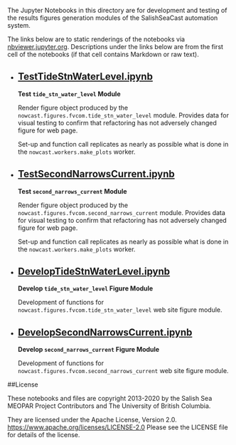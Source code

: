 The Jupyter Notebooks in this directory are for development and testing of
the results figures generation modules of the SalishSeaCast automation system.

The links below are to static renderings of the notebooks via
[nbviewer.jupyter.org](https://nbviewer.jupyter.org/).
Descriptions under the links below are from the first cell of the notebooks
(if that cell contains Markdown or raw text).

* ## [TestTideStnWaterLevel.ipynb](https://nbviewer.jupyter.org/github/SalishSeaCast/SalishSeaNowcast/blob/master/publish/TestTideStnWaterLevel.ipynb)  
    
    **Test `tide_stn_water_level` Module**
    
    Render figure object produced by the `nowcast.figures.fvcom.tide_stn_water_level` module.
    Provides data for visual testing to confirm that refactoring has not adversely changed figure for web page.
    
    Set-up and function call replicates as nearly as possible what is done in the `nowcast.workers.make_plots` worker.

* ## [TestSecondNarrowsCurrent.ipynb](https://nbviewer.jupyter.org/github/SalishSeaCast/SalishSeaNowcast/blob/master/publish/TestSecondNarrowsCurrent.ipynb)  
    
    **Test `second_narrows_current` Module**
    
    Render figure object produced by the `nowcast.figures.fvcom.second_narrows_current` module.
    Provides data for visual testing to confirm that refactoring has not adversely changed figure for web page.
    
    Set-up and function call replicates as nearly as possible what is done in the `nowcast.workers.make_plots` worker.

* ## [DevelopTideStnWaterLevel.ipynb](https://nbviewer.jupyter.org/github/SalishSeaCast/SalishSeaNowcast/blob/master/publish/DevelopTideStnWaterLevel.ipynb)  
    
    **Develop `tide_stn_water_level` Figure Module**
    
    Development of functions for `nowcast.figures.fvcom.tide_stn_water_level` web site figure module.

* ## [DevelopSecondNarrowsCurrent.ipynb](https://nbviewer.jupyter.org/github/SalishSeaCast/SalishSeaNowcast/blob/master/publish/DevelopSecondNarrowsCurrent.ipynb)  
    
    **Develop `second_narrows_current` Figure Module**
    
    Development of functions for `nowcast.figures.fvcom.second_narrows_current` web site figure module.


##License

These notebooks and files are copyright 2013-2020
by the Salish Sea MEOPAR Project Contributors
and The University of British Columbia.

They are licensed under the Apache License, Version 2.0.
https://www.apache.org/licenses/LICENSE-2.0
Please see the LICENSE file for details of the license.
